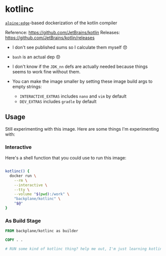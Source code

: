 # kotlinc

[`alpine:edge`](https://hub.docker.com/_/alpine/)-based dockerization of the kotlin compiler

Reference: <https://github.com/JetBrains/kotlin>
Releases: <https://github.com/JetBrains/kotlin/releases>

* I don't see published sums so I calculate them myself 😞
* `bash` is an actual dep 😞
* I don't know if the `JDK_nn` defs are actually needed because things seems to work fine without them.
* You can make the image smaller by setting these image build args to empty strings:

  * `INTERACTIVE_EXTRAS` includes `nano` and `vim` by default
  * `DEV_EXTRAS` includes `gradle` by default

## Usage

Still experimenting with this image. Here are some things I'm experimenting with:

### Interactive

Here's a shell function that you could use to run this image:

```sh

kotlinc() {
  docker run \
    --rm \
    --interactive \
    --tty \
    --volume "$(pwd):/work" \
    "backplane/kotlinc" \
    "$@"
}

```

### As Build Stage

```Dockerfile
FROM backplane/kotlinc as builder

COPY . .

# RUN some kind of kotlinc thing? help me out, I'm just learning kotlin
```
